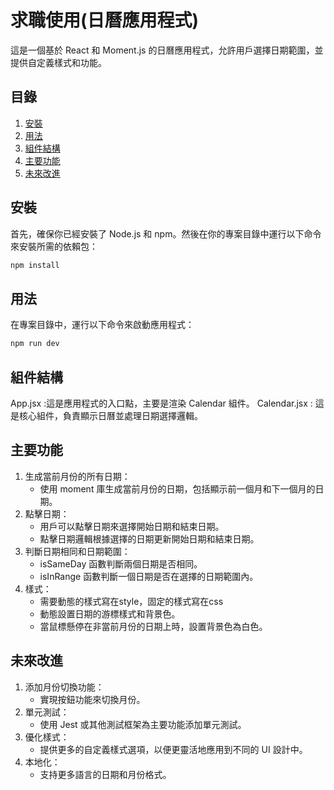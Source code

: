 # 求職使用(日曆應用程式)

這是一個基於 React 和 Moment.js 的日曆應用程式，允許用戶選擇日期範圍，並提供自定義樣式和功能。

## 目錄

1. [安裝](#安裝)
2. [用法](#用法)
3. [組件結構](#組件結構)
4. [主要功能](#主要功能)
5. [未來改進](#未來改進)

## 安裝

首先，確保你已經安裝了 Node.js 和 npm。然後在你的專案目錄中運行以下命令來安裝所需的依賴包：

```bash
npm install
```

## 用法
在專案目錄中，運行以下命令來啟動應用程式：
```bash
npm run dev
```

## 組件結構
App.jsx :這是應用程式的入口點，主要是渲染 Calendar 組件。
    Calendar.jsx : 這是核心組件，負責顯示日曆並處理日期選擇邏輯。

## 主要功能
1. 生成當前月份的所有日期：
    - 使用 moment 庫生成當前月份的日期，包括顯示前一個月和下一個月的日期。
2. 點擊日期：
    - 用戶可以點擊日期來選擇開始日期和結束日期。
    - 點擊日期邏輯根據選擇的日期更新開始日期和結束日期。
3. 判斷日期相同和日期範圍：
    - isSameDay 函數判斷兩個日期是否相同。
    - isInRange 函數判斷一個日期是否在選擇的日期範圍內。
4. 樣式：
    - 需要動態的樣式寫在style，固定的樣式寫在css
    - 動態設置日期的游標樣式和背景色。
    - 當鼠標懸停在非當前月份的日期上時，設置背景色為白色。
## 未來改進
1. 添加月份切換功能：
    - 實現按鈕功能來切換月份。
2. 單元測試：
    - 使用 Jest 或其他測試框架為主要功能添加單元測試。
3. 優化樣式：
    - 提供更多的自定義樣式選項，以便更靈活地應用到不同的 UI 設計中。
4. 本地化：
    - 支持更多語言的日期和月份格式。